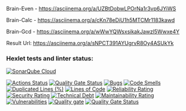 Brain-Even - https://asciinema.org/a/UZBtDobwLPOrNa1r3vp6JYiWS

Brain-Calc - https://asciinema.org/a/cKn78eDiU1h5MTCMr1183kawd

Brain-Gcd - https://asciinema.org/a/wWwYQWsxsikakJawzl5Wwxe4Y

Result Url: https://asciinema.org/a/sNPCT391AYUgrvR8Oy4ASUkYk

### Hexlet tests and linter status:

[![SonarQube Cloud](https://sonarcloud.io/images/project_badges/sonarcloud-light.svg)](https://sonarcloud.io/summary/new_code?id=webDevWay_php-project-lvl1)


[![Actions Status](https://github.com/webDevWay/php-project-lvl1/actions/workflows/hexlet-check.yml/badge.svg)](https://github.com/webDevWay/php-project-lvl1/actions)
[![Quality Gate Status](https://sonarcloud.io/api/project_badges/measure?project=webDevWay_php-project-lvl1&metric=alert_status)](https://sonarcloud.io/summary/new_code?id=webDevWay_php-project-lvl1)
[![Bugs](https://sonarcloud.io/api/project_badges/measure?project=webDevWay_php-project-lvl1&metric=bugs)](https://sonarcloud.io/summary/new_code?id=webDevWay_php-project-lvl1)
[![Code Smells](https://sonarcloud.io/api/project_badges/measure?project=webDevWay_php-project-lvl1&metric=code_smells)](https://sonarcloud.io/summary/new_code?id=webDevWay_php-project-lvl1)
[![Duplicated Lines (%)](https://sonarcloud.io/api/project_badges/measure?project=webDevWay_php-project-lvl1&metric=duplicated_lines_density)](https://sonarcloud.io/summary/new_code?id=webDevWay_php-project-lvl1)
[![Lines of Code](https://sonarcloud.io/api/project_badges/measure?project=webDevWay_php-project-lvl1&metric=ncloc)](https://sonarcloud.io/summary/new_code?id=webDevWay_php-project-lvl1)
[![Reliability Rating](https://sonarcloud.io/api/project_badges/measure?project=webDevWay_php-project-lvl1&metric=reliability_rating)](https://sonarcloud.io/summary/new_code?id=webDevWay_php-project-lvl1)
[![Security Rating](https://sonarcloud.io/api/project_badges/measure?project=webDevWay_php-project-lvl1&metric=security_rating)](https://sonarcloud.io/summary/new_code?id=webDevWay_php-project-lvl1)
[![Technical Debt](https://sonarcloud.io/api/project_badges/measure?project=webDevWay_php-project-lvl1&metric=sqale_index)](https://sonarcloud.io/summary/new_code?id=webDevWay_php-project-lvl1)
[![Maintainability Rating](https://sonarcloud.io/api/project_badges/measure?project=webDevWay_php-project-lvl1&metric=sqale_rating)](https://sonarcloud.io/summary/new_code?id=webDevWay_php-project-lvl1)
[![Vulnerabilities](https://sonarcloud.io/api/project_badges/measure?project=webDevWay_php-project-lvl1&metric=vulnerabilities)](https://sonarcloud.io/summary/new_code?id=webDevWay_php-project-lvl1)
[![Quality gate](https://sonarcloud.io/api/project_badges/quality_gate?project=webDevWay_php-project-lvl1)](https://sonarcloud.io/summary/new_code?id=webDevWay_php-project-lvl1)
[![Quality Gate Status](https://sonarcloud.io/api/project_badges/measure?project=webDevWay_php-project-lvl1&metric=alert_status)](https://sonarcloud.io/summary/new_code?id=webDevWay_php-project-lvl1)
